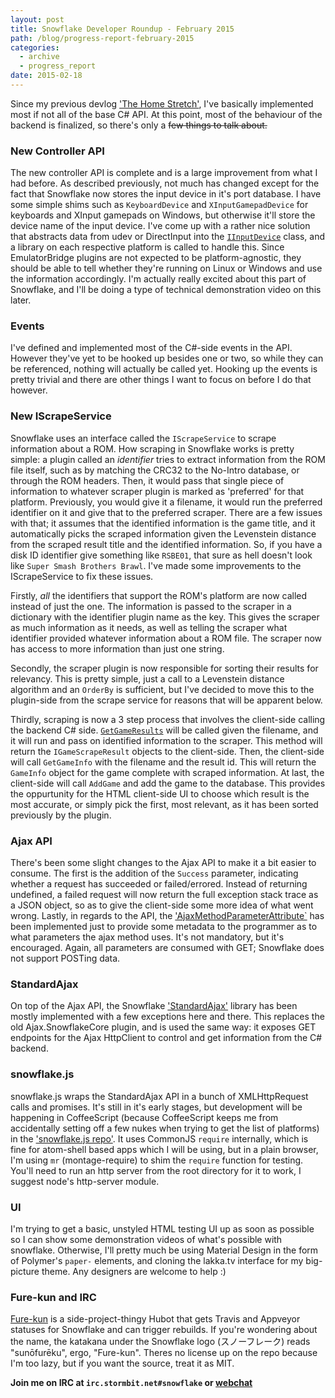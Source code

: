 ```yaml
---
layout: post
title: Snowflake Developer Roundup - February 2015
path: /blog/progress-report-february-2015
categories:
  - archive
  - progress_report
date: 2015-02-18
---
```

Since my previous devlog ['The Home Stretch'](//blog/progress-report-january-2015), I've basically implemented most if not all of the base C# API. At this point, most of the behaviour of the backend is finalized, so there's only a <del>few things to talk about.</del>

### New Controller API

The new controller API is complete and is a large improvement from what I had before. As described previously, not much has changed except for the fact that Snowflake now stores the input device in it's port database. I have some simple shims such as `KeyboardDevice` and `XInputGamepadDevice` for keyboards and XInput gamepads on Windows, but otherwise it'll store the device name of the input device. I've come up with a rather nice solution that abstracts data from udev or DirectInput into the [`IInputDevice`](https://github.com/SnowflakePowered/snowflake/blob/master/Snowflake.API/Emulator/Input/InputManager/IInputDevice.cs) class, and a library on each respective platform is called to handle this. Since EmulatorBridge plugins are not expected to be platform-agnostic, they should be able to tell whether they're running on Linux or Windows and use the information accordingly. I'm actually really excited about this part of Snowflake, and I'll be doing a type of technical demonstration video on this later.

### Events

I've defined and implemented most of the C#-side events in the API. However they've yet to be hooked up besides one or two, so while they can be referenced, nothing will actually be called yet. Hooking up the events is pretty trivial and there are other things I want to focus on before I do that however.

### New IScrapeService

Snowflake uses an interface called the `IScrapeService` to scrape information about a ROM. How scraping in Snowflake works is pretty simple: a plugin called an *identifier* tries to extract information from the ROM file itself, such as by matching the CRC32 to the No-Intro database, or through the ROM headers. Then, it would pass that single piece of information to whatever scraper plugin is marked as 'preferred' for that platform. Previously, you would give it a filename, it would run the preferred identifier on it and give that to the preferred scraper. There are a few issues with that; it assumes that the identified information is the game title, and it automatically picks the scraped information given the Levenstein distance from the scraped result title and the identified information. So, if you have a disk ID identifier give something like `RSBE01`, that sure as hell doesn't look like `Super Smash Brothers Brawl`. I've made some improvements to the IScrapeService to fix these issues.

Firstly, *all* the identifiers that support the ROM's platform are now called instead of just the one. The information is passed to the scraper in a dictionary with the identifier plugin name as the key. This gives the scraper as much information as it needs, as well as telling the scraper what identifier provided whatever information about a ROM file. The scraper now has access to more information than just one string.

Secondly, the scraper plugin is now responsible for sorting their results for relevancy. This is pretty simple, just a call to a Levenstein distance algorithm and an `OrderBy` is sufficient, but I've decided to move this to the plugin-side from the scrape service for reasons that will be apparent below.

Thirdly, scraping is now a 3 step process that involves the client-side calling the backend C# side. [`GetGameResults`](https://github.com/SnowflakePowered/snowflake/blob/master/Snowflake.API/Service/IScrapeService.cs) will be called given the filename, and it will run and pass on identified information to the scraper. This method will return the `IGameScrapeResult` objects to the client-side. Then, the client-side will call `GetGameInfo` with the filename and the result id. This will return the `GameInfo` object for the game complete with scraped information. At last, the client-side will call `AddGame` and add the game to the database. This provides the oppurtunity for the HTML client-side UI to choose which result is the most accurate, or simply pick the first, most relevant, as it has been sorted previously by the plugin.

### Ajax API

There's been some slight changes to the Ajax API to make it a bit easier to consume. The first is the addition of the `Success` parameter, indicating whether a request has succeeded or failed/errored. Instead of returning undefined, a failed request will now return the full exception stack trace as a JSON object, so as to give the client-side some more idea of what went wrong. Lastly, in regards to the API, the ['AjaxMethodParameterAttribute`](https://github.com/SnowflakePowered/snowflake/blob/master/Snowflake.API/Ajax/AjaxMethodParameterAttribute.cs) has been implemented just to provide some metadata to the programmer as to what parameters the ajax method uses. It's not mandatory, but it's encouraged. Again, all parameters are consumed with GET; Snowflake does not support POSTing data.

### StandardAjax

On top of the Ajax API, the Snowflake ['StandardAjax'](https://github.com/SnowflakePowered/snowflake/tree/master/Snowflake.StandardAjax) library has been mostly implemented with a few exceptions here and there. This replaces the old Ajax.SnowflakeCore plugin, and is used the same way: it exposes GET endpoints for the Ajax HttpClient to control and get information from the C# backend.

### snowflake.js

snowflake.js wraps the StandardAjax API in a bunch of XMLHttpRequest calls and promises. It's still in it's early stages, but development will be happening in CoffeeScript (because CoffeeScript keeps me from accidentally setting off a few nukes when trying to get the list of platforms) in the ['snowflake.js repo'](https://github.com/SnowflakePowered/snowflake.js). It uses CommonJS `require` internally, which is fine for atom-shell based apps which I will be using, but in a plain browser, I'm using `mr` (montage-require) to shim the `require` function for testing. You'll need to run an http server from the root directory for it to work, I suggest node's http-server module.

### UI

I'm trying to get a basic, unstyled HTML testing UI up as soon as possible so I can show some demonstration videos of what's possible with snowflake. Otherwise, I'll pretty much be using Material Design in the form of Polymer's `paper-` elements, and cloning the lakka.tv interface for my big-picture theme. Any designers are welcome to help :)

### Fure-kun and IRC

[Fure-kun](https://github.com/SnowflakePowered/fure-kun) is a side-project-thingy Hubot that gets Travis and Appveyor statuses for Snowflake and can trigger rebuilds. If you're wondering about the name, the katakana under the Snowflake logo (&#12473;&#12494;&#12540;&#12501;&#12524;&#12540;&#12463;) reads "sun&#333;fur&#275;ku", ergo, "Fure-kun". Theres no license up on the repo because I'm too lazy, but if you want the source, treat it as MIT.

**Join me on IRC at `irc.stormbit.net#snowflake` or [webchat](https://iris.stormbit.net/?channels=#snowflake)**
